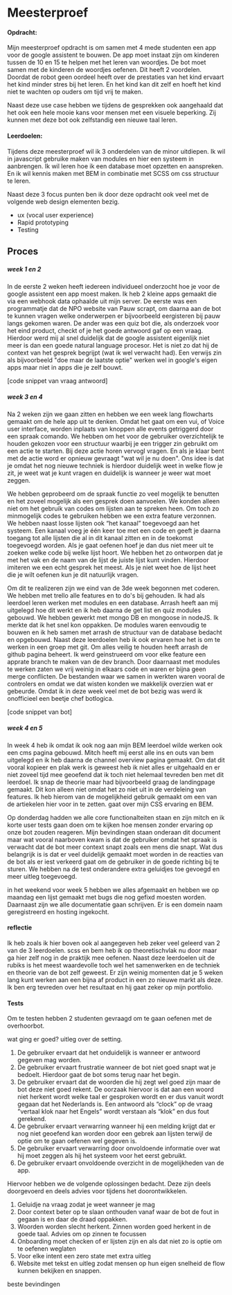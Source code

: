 # Meesterproef

#### Opdracht:

Mijn meesterproef opdracht is om samen met 4 mede studenten een app voor de google assistent te bouwen. De app moet instaat zijn om kinderen tussen de 10 en 15 te helpen met het leren van woordjes. De bot moet samen met de kinderen de woordjes oefenen. Dit heeft 2 voordelen. Doordat de robot geen oordeel heeft over de prestaties van het kind ervaart het kind minder stres bij het leren. En het kind kan dit zelf en hoeft het kind niet te wachten op ouders om tijd vrij te maken.

Naast deze use case hebben we tijdens de gesprekken ook aangehaald dat het ook een hele mooie kans voor mensen met een visuele beperking. Zij kunnen met deze bot ook zelfstandig een nieuwe taal leren.


#### Leerdoelen:

Tijdens deze meesterproef wil ik 3 onderdelen van de minor uitdiepen. Ik wil in javascript gebruike maken van modules en hier een systeem in aanbrengen. Ik wil leren hoe ik een database moet opzetten en aanspreken. En ik wil kennis maken met BEM in combinatie met SCSS om css structuur te leren. 

Naast deze 3 focus punten ben ik door deze opdracht ook veel met de volgende web design elementen bezig.
-	ux (vocal user experience)
-	Rapid prototyping
-	Testing


## Proces

##### week 1 en 2
In de eerste 2 weken heeft iedereen individueel onderzocht hoe je voor de google assistent een app moest maken. Ik heb 2 kleine apps gemaakt die via een webhook data ophaalde uit mijn server. De eerste was een programmatje dat de NPO website van Pauw scrapt, om daarna aan de bot te kunnen vragen welke onderwerpen er bijvoorbeeld eergisteren bij pauw langs gekomen waren. De ander was een quiz bot die, als onderzoek voor het eind product, checkt of je het goede antwoord gaf op een vraag. Hierdoor werd mij al snel duidelijk dat de google assistent eigenlijk niet meer is dan een goede natural language procesor. Het is niet zo dat hij de context van het gesprek begrijpt (wat ik wel verwacht had). Een verwijs zin als bijvoorbeeld "doe maar de laatste optie" werken wel in google's eigen apps maar niet in apps die je zelf bouwt. 

[code snippet van vraag antwoord]

##### week 3 en 4
Na 2 weken zijn we gaan zitten en hebben we een week lang flowcharts gemaakt om de hele app uit te denken. Omdat het gaat om een vui, of Voice user interface, worden inplaats van knoppen alle events getriggerd door een spraak comando. We hebben om het voor de gebruiker overzichtelijk te houden gekozen voor een structuur waarbij je een trigger zin gebruikt om een actie te starten. Bij deze actie horen vervogl vragen. En als je klaar bent met de actie word er opnieuw gevraagt "wat wil je nu doen". Ons idee is dat je omdat het nog nieuwe techniek is hierdoor duidelijk weet in welke flow je zit, je weet wat je kunt vragen en duidelijk is wanneer je weer wat moet zeggen. 

We hebben geprobeerd om de spraak functie zo veel mogelijk te benutten en het zoveel mogelijk als een gesprek doen aanvoelen. We konden alleen niet om het gebruik van codes om lijsten aan te spreken heen. Om toch zo minmogelijk codes te gebruiken hebben we een extra feature verzonnen. We hebben naast losse lijsten ook “het kanaal” toegevoegd aan het systeem. Een kanaal voeg je één keer toe met een code en geeft je daarna toegang tot alle lijsten die al in dit kanaal zitten en in de toekomst toegevoegd worden. Als je gaat oefenen hoef je dan dus niet meer uit te zoeken welke code bij welke lijst hoort. We hebben het zo ontworpen dat je met het vak en de naam van de lijst de juiste lijst kunt vinden. Hierdoor imiteren we een echt gesprek het meest. Als je niet weet hoe de lijst heet die je wilt oefenen kun je dit natuurlijk vragen.

Om dit te realizeren zijn we eind van de 3de week begonnen met coderen. We hebben met trello alle features en to do's bij gehouden. Ik had als leerdoel leren werken met modules en een database. Arrash heeft aan mij uitgelegd hoe dit werkt en ik heb daarna de get list en quiz modules gebouwd. We hebben gewerkt met mongo DB en mongoose in nodeJS. Ik merkte dat ik het snel kon oppakken. De modules waren eenvoudig te bouwen en ik heb samen met arrash de structuur van de database bedacht en opgebouwd. Naast deze leerdoelen heb ik ook ervaren hoe het is om te werken in een groep met git. Om alles veilig te houden heeft arrash de github pagina beheert. Ik werd geinstrueerd om voor elke feature een apprate branch te maken van de dev branch. Door daarnaast met modules te werken zaten we vrij weinig in elkaars code en waren er bijna geen merge conflicten. De bestanden waar we samen in werkten waren vooral de controlers en omdat we dat wisten konden we makkelijk overzien wat er gebeurde. Omdat ik in deze week veel met de bot bezig was werd ik onofficieel een beetje chef botlogica. 

[code snippet van bot]

##### week 4 en 5
In week 4 heb ik omdat ik ook nog aan mijn BEM leerdoel wilde werken ook een cms pagina gebouwd. Mitch heeft mij eerst alle ins en outs van bem uitgelegd en ik heb daarna de channel overview pagina gemaakt. Om dat dit vooral kopieer en plak werk is geweest heb ik niet alles er uitgehaald en er niet zoveel tijd mee geoefend dat ik toch niet helemaal tevreden ben met dit leerdoel. Ik snap de theorie maar had bijvoorbeeld graag de landingpage gemaakt. Dit kon alleen niet omdat het zo niet uit in de verdeleing van features. Ik heb hierom van de mogelijkheid gebruik gemaakt om een van de artiekelen hier voor in te zetten. <link> gaat over mijn CSS ervaring en BEM. 

Op donderdag hadden we alle core functionalteiten staan en zijn mitch en ik korte user tests gaan doen om te kijken hoe mensen zonder ervaring op onze bot zouden reageren. Mijn bevindingen staan onderaan dit document maar wat vooral naarboven kwam is dat de gebruiker omdat het spraak is verwacht dat de bot meer context snapt zoals een mens die snapt. Wat dus belangrijk is is dat er veel duidelijk gemaakt moet worden in de reacties van de bot als er iest verkeerd gaat om de gebruiker in de goede richting bij te sturen. We hebben na de test onderandere extra geluidjes toe gevoegd en meer uitleg toegevoegd.

in het weekend voor week 5 hebben we alles afgemaakt en hebben we op maandag een lijst gemaakt met bugs die nog gefixd moesten worden. Daarnaast zijn we alle documentatie gaan schrijven. Er is een domein naam geregistreerd en hosting ingekocht. 

#### reflectie
Ik heb zoals ik hier boven ook al aangegeven heb zeker veel geleerd van 2 van de 3 leerdoelen. scss en bem heb ik op theoretischvlak nu door maar ga hier zelf nog in de praktijk mee oefenen. Naast deze leerdoelen uit de rubiks is het meest waardevolle toch wel het samenwerken en de techniek en theorie van de bot zelf geweest. Er zijn weinig momenten dat je 5 weken lang kunt werken aan een bijna af product in een zo nieuwe markt als deze. Ik ben erg tevreden over het resultaat en hij gaat zeker op mijn portfolio.


#### Tests
Om te testen hebben 2 studenten gevraagd om te gaan oefenen met de overhoorbot.

wat ging er goed? uitleg over de setting.

1.    De gebruiker ervaart dat het onduidelijk is wanneer er antwoord gegeven mag worden.
2.    De gebruiker ervaart frustratie wanneer de bot niet goed snapt wat je bedoelt. Hierdoor gaat de bot soms terug naar het begin.
3.    De gebruiker ervaart dat de woorden die hij zegt wel goed zijn maar de bot deze niet goed rekent. De oorzaak hiervoor is dat aan een woord niet herkent wordt welke taal er gesproken wordt en er dus vanuit wordt gegaan dat het Nederlands is. Een antwoord als “clock” op de vraag ”vertaal klok naar het Engels” wordt verstaan als “klok” en dus fout gerekend.
4.    De gebruiker ervaart verwarring wanneer hij een melding krijgt dat er nog niet geoefend kan worden door een gebrek aan lijsten terwijl de optie om te gaan oefenen wel gegeven is.
5.    De gebruiker ervaart verwarring door onvoldoende informatie over wat hij moet zeggen als hij het systeem voor het eerst gebruikt.
6.    De gebruiker ervaart onvoldoende overzicht in de mogelijkheden van de app.

Hiervoor hebben we de volgende oplossingen bedacht. Deze zijn deels doorgevoerd en deels advies voor tijdens het doorontwikkelen.

1.    Geluidje na vraag zodat je weet wanneer je mag
2.    Door context beter op te slaan onthouden vanaf waar de bot de fout in gegaan is en daar de draad oppakken.
3.    Woorden worden slecht herkent. Zinnen worden goed herkent in de goede taal. Advies om op zinnen te focussen
4.    Onboarding moet checken of er lijsten zijn en als dat niet zo is optie om te oefenen weglaten
5.    Voor elke intent een zero state met extra uitleg
6.    Website met tekst en uitleg zodat mensen op hun eigen snelheid de flow kunnen bekijken en snappen.


 beste bevindingen






